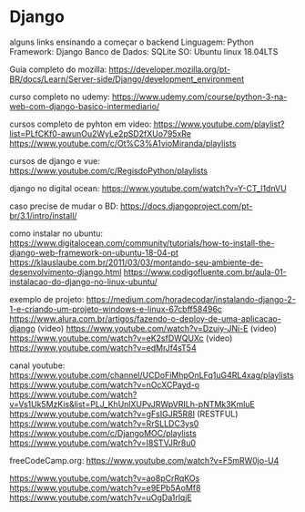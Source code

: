 # Django


alguns links ensinando a começar o backend
Linguagem: Python
Framework: Django
Banco de Dados: SQLite 
SO: Ubuntu linux 18.04LTS

Guia completo do mozilla: 
https://developer.mozilla.org/pt-BR/docs/Learn/Server-side/Django/development_environment

curso completo no udemy:
https://www.udemy.com/course/python-3-na-web-com-django-basico-intermediario/

cursos completo de pyhton em video: 
https://www.youtube.com/playlist?list=PLfCKf0-awunOu2WyLe2pSD2fXUo795xRe
https://www.youtube.com/c/Ot%C3%A1vioMiranda/playlists

cursos de django e vue: https://www.youtube.com/c/RegisdoPython/playlists

django no digital ocean: https://www.youtube.com/watch?v=Y-CT_l1dnVU

caso precise de mudar o BD: 
https://docs.djangoproject.com/pt-br/3.1/intro/install/

como instalar no ubuntu: 
https://www.digitalocean.com/community/tutorials/how-to-install-the-django-web-framework-on-ubuntu-18-04-pt
https://klauslaube.com.br/2011/03/03/montando-seu-ambiente-de-desenvolvimento-django.html
https://www.codigofluente.com.br/aula-01-instalacao-do-django-no-linux-ubuntu/

exemplo de projeto: 
https://medium.com/horadecodar/instalando-django-2-1-e-criando-um-projeto-windows-e-linux-67cbff58496c
https://www.alura.com.br/artigos/fazendo-o-deploy-de-uma-aplicacao-django
(video) https://www.youtube.com/watch?v=Dzuiy-JNi-E
(video) https://www.youtube.com/watch?v=eK2sfDWQUXc
(video) https://www.youtube.com/watch?v=edMrJf4sT54

canal youtube:
https://www.youtube.com/channel/UCDoFiMhpOnLFq1uG4RL4xag/playlists
https://www.youtube.com/watch?v=nOcXCPayd-o
https://www.youtube.com/watch?v=Vs1Uk5MzKis&list=PLJ_KhUnlXUPvJRWpVRILh-pNTMk3KmluE
https://www.youtube.com/watch?v=gFsIGJR5R8I (RESTFUL)
https://www.youtube.com/watch?v=RrSLLDC3ys0
https://www.youtube.com/c/DjangoMOC/playlists
https://www.youtube.com/watch?v=I8STVJRr8u0



freeCodeCamp.org: https://www.youtube.com/watch?v=F5mRW0jo-U4


                    
https://www.youtube.com/watch?v=ao8pCrRqKOs
https://www.youtube.com/watch?v=e9EPb5AoMf8
https://www.youtube.com/watch?v=uOgDa1rlqjE



